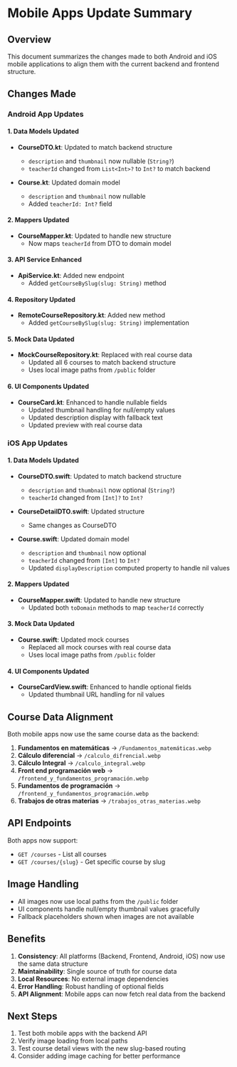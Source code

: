 # Mobile Apps Update Summary

## Overview
This document summarizes the changes made to both Android and iOS mobile applications to align them with the current backend and frontend structure.

## Changes Made

### Android App Updates

#### 1. Data Models Updated
- **CourseDTO.kt**: Updated to match backend structure
  - `description` and `thumbnail` now nullable (`String?`)
  - `teacherId` changed from `List<Int>?` to `Int?` to match backend

- **Course.kt**: Updated domain model
  - `description` and `thumbnail` now nullable
  - Added `teacherId: Int?` field

#### 2. Mappers Updated
- **CourseMapper.kt**: Updated to handle new structure
  - Now maps `teacherId` from DTO to domain model

#### 3. API Service Enhanced
- **ApiService.kt**: Added new endpoint
  - Added `getCourseBySlug(slug: String)` method

#### 4. Repository Updated
- **RemoteCourseRepository.kt**: Added new method
  - Added `getCourseBySlug(slug: String)` implementation

#### 5. Mock Data Updated
- **MockCourseRepository.kt**: Replaced with real course data
  - Updated all 6 courses to match backend structure
  - Uses local image paths from `/public` folder

#### 6. UI Components Updated
- **CourseCard.kt**: Enhanced to handle nullable fields
  - Updated thumbnail handling for null/empty values
  - Updated description display with fallback text
  - Updated preview with real course data

### iOS App Updates

#### 1. Data Models Updated
- **CourseDTO.swift**: Updated to match backend structure
  - `description` and `thumbnail` now optional (`String?`)
  - `teacherId` changed from `[Int]?` to `Int?`

- **CourseDetailDTO.swift**: Updated structure
  - Same changes as CourseDTO

- **Course.swift**: Updated domain model
  - `description` and `thumbnail` now optional
  - `teacherId` changed from `[Int]` to `Int?`
  - Updated `displayDescription` computed property to handle nil values

#### 2. Mappers Updated
- **CourseMapper.swift**: Updated to handle new structure
  - Updated both `toDomain` methods to map `teacherId` correctly

#### 3. Mock Data Updated
- **Course.swift**: Updated mock courses
  - Replaced all mock courses with real course data
  - Uses local image paths from `/public` folder

#### 4. UI Components Updated
- **CourseCardView.swift**: Enhanced to handle optional fields
  - Updated thumbnail URL handling for nil values

## Course Data Alignment

Both mobile apps now use the same course data as the backend:

1. **Fundamentos en matemáticas** → `/Fundamentos_matemáticas.webp`
2. **Cálculo diferencial** → `/calculo_difrencial.webp`
3. **Cálculo Integral** → `/calculo_integral.webp`
4. **Front end programación web** → `/frontend_y_fundamentos_programación.webp`
5. **Fundamentos de programación** → `/frontend_y_fundamentos_programación.webp`
6. **Trabajos de otras materias** → `/trabajos_otras_materias.webp`

## API Endpoints

Both apps now support:
- `GET /courses` - List all courses
- `GET /courses/{slug}` - Get specific course by slug

## Image Handling

- All images now use local paths from the `/public` folder
- UI components handle null/empty thumbnail values gracefully
- Fallback placeholders shown when images are not available

## Benefits

1. **Consistency**: All platforms (Backend, Frontend, Android, iOS) now use the same data structure
2. **Maintainability**: Single source of truth for course data
3. **Local Resources**: No external image dependencies
4. **Error Handling**: Robust handling of optional fields
5. **API Alignment**: Mobile apps can now fetch real data from the backend

## Next Steps

1. Test both mobile apps with the backend API
2. Verify image loading from local paths
3. Test course detail views with the new slug-based routing
4. Consider adding image caching for better performance 